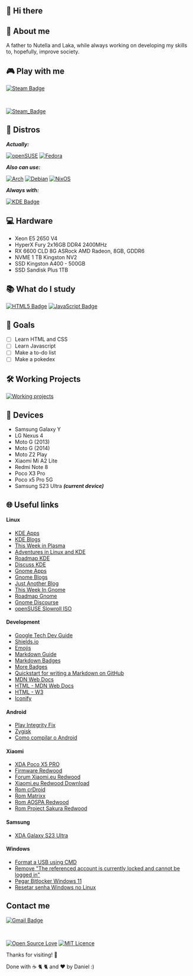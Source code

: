 ## 👋 Hi there

<!--
**danieldilorenzo/danieldilorenzo** is a ✨ _special_ ✨ repository because its `README.md` (this file) appears on your GitHub profile.

Here are some ideas to get you started:

- 🔭 I’m currently working on ...
- 🌱 I’m currently learning ...
- 👯 I’m looking to collaborate on ...
- 🤔 I’m looking for help with ...
- 💬 Ask me about ...
- 📫 How to reach me: ...
- 😄 Pronouns: ...
- ⚡ Fun fact: ...
-->

## :bearded_person: **About me**

A father to Nutella and Laka, while always working on developing my skills to, hopefully, improve society.

## :video_game: **Play with me**

[![Steam Badge](https://img.shields.io/badge/Steam-%23000000.svg?style=flat-square&logo=steam&logoColor=white&link=https://steamcommunity.com/profiles/76561198144395953/)](https://steamcommunity.com/profiles/76561198144395953/)

<br>

[![Steam_Badge](https://img.shields.io/badge/Minha%20wishlist%20na%20Steam-%23000000.svg?style=flat-square&logo=steam&logoColor=white&link=https://steamcommunity.com/profiles/76561198144395953/)](https://store.steampowered.com/wishlist/id/danieldilorenzo/)

##  :penguin: **Distros**

***Actually:***

[![openSUSE](https://img.shields.io/badge/openSUSE%20Tumbleweed-%2364B345?style=flat-square&logo=openSUSE&logoColor=white&link=https://get.opensuse.org/tumbleweed/)](https://get.opensuse.org/tumbleweed/)
[![Fedora](https://img.shields.io/badge/Fedora-294172?style=flat-square&logo=fedora&logoColor=white&link=https://fedoraproject.org/)](https://fedoraproject.org/)



***Also can use:***

[![Arch](https://img.shields.io/badge/Arch%20Linux-1793D1?logo=arch-linux&logoColor=fff&style=flat-square&link=https://archlinux.org)](https://archlinux.org/)
[![Debian](https://img.shields.io/badge/Debian-D70A53?style=flat-square&logo=debian&logoColor=white&link=debian.org)](https://debian.org)
[![NixOS](https://img.shields.io/badge/NixOS-5277C3?style=flat-square&logo=nixos&logoColor=white&link=https://nixos.org/)](https://nixos.org/)

***Always with:***

[![KDE Badge](https://img.shields.io/badge/KDE%20Plasma-1793D1?style=flat-square&logo=kde&logoColor=white&link=https://kde.org)](https://kde.org)
<!--*[![Steam Badge](https://img.shields.io/badge/GNOME-black?style=flat-square&logo=gnome&logoColor=white&link=https://gnome.org)](https://gnome.org) -->

## :computer: **Hardware**

- Xeon E5 2650 V4
- HyperX Fury 2x16GB DDR4 2400MHz
- RX 6600 CLD 8G ASRock AMD Radeon, 8GB, GDDR6
- NVME 1 TB Kingston NV2
- SSD Kingston A400 - 500GB
- SSD Sandisk Plus 1TB

## :books: **What do I study**

[![HTML5 Badge](https://img.shields.io/badge/HTML5-%23E34F26.svg?style=flat-square&logo=html5&logoColor=white)](https://www.origamid.com/curso/html-e-css-para-iniciantes)
[![JavaScript Badge](https://img.shields.io/badge/JavaScript-%23323330.svg??style=flat-square&logo=javascript&logoColor=%23F7DF1A&)](https://www.origamid.com/curso/javascript-completo-es6/)

## :dart: **Goals**

- [ ] Learn HTML and CSS
- [ ] Learn Javascript
- [ ] Make a to-do list
- [ ] Make a pokedex

## 🛠️ **Working Projects** 

[![Working projects](https://img.shields.io/badge/How%20I%20install%20Linux-1793D1?style=flat-square&logo=linux&logoColor=white&link=https://github.com/danieldilorenzo/install_linux)](https://github.com/danieldilorenzo/install_linux)

## :iphone: **Devices**

- Samsung Galaxy Y
- LG Nexus 4
- Moto G (2013)
- Moto G (2014)
- Moto Z2 Play
- Xiaomi Mi A2 Lite
- Redmi Note 8
- Poco X3 Pro
- Poco x5 Pro 5G
- Samsung S23 Ultra  _**(current device)**_

## :globe_with_meridians: **Useful links**

#### Linux

- [KDE Apps](https://apps.kde.org/pt-br/)
- [KDE Blogs](https://blogs.kde.org/)
- [This Week in Plasma](https://blogs.kde.org/categories/this-week-in-plasma/)
- [Adventures in Linux and KDE](https://pointieststick.com/)
- [Roadmap KDE](https://community.kde.org/Schedules/Plasma_6)
- [Discuss KDE](https://discuss.kde.org/)
- [Gnome Apps](https://apps.gnome.org/pt-BR/)
- [Gnome Blogs](https://blogs.gnome.org/)
- [Just Another Blog](https://blogs.gnome.org/alicem/)
- [This Week In Gnome](https://thisweek.gnome.org/)
- [Roadmap Gnome](https://release.gnome.org/calendar/)
- [Gnome Discourse](https://discourse.gnome.org/)
- [openSUSE Slowroll ISO](https://download.opensuse.org/slowroll/iso/?P=*-DVD-*.iso)

#### Development

- [Google Tech Dev Guide](https://techdevguide.withgoogle.com/)
- [Shields.io](https://shields.io/badges)
- [Emojis](https://github.com/ikatyang/emoji-cheat-sheet)
- [Markdown Guide](https://www.markdownguide.org/)
- [Markdown Badges](https://github.com/Ileriayo/markdown-badges)
- [More Badges](https://github.com/henriquesebastiao/badges)
- [Quickstart for writing a Markdown on GitHub](https://docs.github.com/en/get-started/writing-on-github/getting-started-with-writing-and-formatting-on-github/quickstart-for-writing-on-github)
- [MDN Web Docs](https://developer.mozilla.org/pt-BR/)
- [HTML - MDN Web Docs](https://developer.mozilla.org/pt-BR/docs/Web/HTML)
- [HTML - W3](https://www.w3schools.com/html/)
- [Iconify](https://iconify.design/)

#### Android

- [Play Integrity Fix](https://github.com/chiteroman/PlayIntegrityFix/releases/)
- [Zygisk](https://github.com/Dr-TSNG/ZygiskNext/releases)
- [Como compilar o Android](https://www.youtube.com/watch?v=vX8t9l8gnT0)


#### Xiaomi

- [XDA Poco X5 PRO](https://xdaforums.com/f/xiaomi-poco-x5-pro.12721/)
- [Firmware Redwood](https://xmfirmwareupdater.com/firmware/redwood/)
- [Forum Xiaomi.eu Redwood](https://xiaomi.eu/community/forums/poco-x5-5g-pro-5g-redmi-note-12-pro-speed.225/)
- [Xiaomi.eu Redwood Download](https://sourceforge.net/projects/xiaomi-eu-multilang-miui-roms/files/xiaomi.eu/HyperOS-STABLE-RELEASES/HyperOS2.0/)
- [Rom crDroid](https://crdroid.net/redwood/11)
- [Rom Matrixx](https://www.projectmatrixx.org/downloads/redwood)
- [Rom AOSPA Redwood](https://sourceforge.net/projects/poco-x5-pro-roms/files/Aospa/Uvite/)
- [Rom Project Sakura Redwood](https://projectsakura.me/download/#/redwood)

#### Samsung

- [XDA Galaxy S23 Ultra](https://xdaforums.com/f/samsung-galaxy-s23-ultra.12713/)



#### Windows

- [Format a USB using CMD](https://www.wikihow.com/Format-a-USB-Using-Cmd)
- [Remove "The referenced account is currently locked and cannot be logged in"](https://vmserv.com.br/a-conta-referenciada-esta-atualmente-bloqueada-e-nao-pode-ser-logada/)
- [Pegar Bitlocker Windows 11](https://aka.ms/myrecoverykey)
- [Resetar senha Windows no Linux](https://opensource.com/article/18/3/how-reset-windows-password-linux)
  
## Contact me

[![Gmail Badge](https://img.shields.io/badge/-Gmail-c14438?style=flat-square&logo=Gmail&logoColor=white&link=mailto:danieldilorenzoferreira@gmail.com)](mailto:danieldilorenzoferreira@gmail.com)

<br>

[![Open Source Love](https://badges.frapsoft.com/os/v1/open-source.svg?v=103?style=flat-square)](https://opensource.org/) [![MIT Licence](https://badges.frapsoft.com/os/mit/mit.svg?v=103?style=flat-square)](https://opensource.org/licenses/mit-license.php)

Thanks for visiting! 👋

Done with &#9749; &#128008; &#128008; and <g-emoji class="g-emoji" alias="heart" fallback-src="https://github.githubassets.com/images/icons/emoji/unicode/2764.png">❤️</g-emoji> by Daniel :)

<!--

Badge de <3 Software Livre
https://github.com/ellerbrock/open-source-badges

 -->
